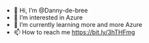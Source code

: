- 👋 Hi, I’m @Danny-de-bree
- 👀 I’m interested in Azure
- 🌱 I’m currently learning more and more Azure
- 📫 How to reach me https://bit.ly/3hTHFmg

